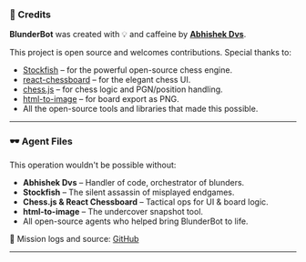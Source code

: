 ### 🙏 Credits

**BlunderBot** was created with 💡 and caffeine by **[Abhishek Dvs](https://github.com/yourusername)**.

This project is open source and welcomes contributions. Special thanks to:

* [Stockfish](https://stockfishchess.org) – for the powerful open-source chess engine.
* [react-chessboard](https://github.com/Clariity/react-chessboard) – for the elegant chess UI.
* [chess.js](https://github.com/jhlywa/chess.js) – for chess logic and PGN/position handling.
* [html-to-image](https://github.com/bubkoo/html-to-image) – for board export as PNG.
* All the open-source tools and libraries that made this possible.

---

### 🕶️ Agent Files

This operation wouldn't be possible without:

* **Abhishek Dvs** – Handler of code, orchestrator of blunders.
* **Stockfish** – The silent assassin of misplayed endgames.
* **Chess.js & React Chessboard** – Tactical ops for UI & board logic.
* **html-to-image** – The undercover snapshot tool.
* All open-source agents who helped bring BlunderBot to life.

💾 Mission logs and source: [GitHub](https://github.com/abhishekdvs/BlunderBot)

---
